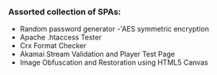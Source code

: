 ### Assorted collection of SPAs:

- Random password generator
-'AES symmetric encryption
- Apache .htaccess Tester
- Crx Format Checker
- Akamai Stream Validation and Player Test Page
- Image Obfuscation and Restoration using HTML5 Canvas
